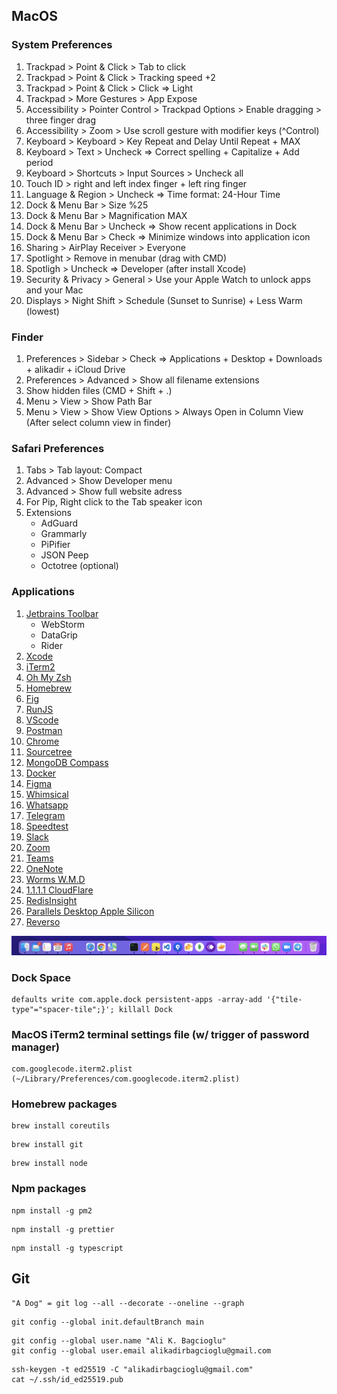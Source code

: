 
## MacOS

### System Preferences 

1. Trackpad > Point & Click > Tab to click
2. Trackpad > Point & Click > Tracking speed +2
3. Trackpad > Point & Click > Click => Light
4. Trackpad > More Gestures > App Expose
5. Accessibility > Pointer Control > Trackpad Options > Enable dragging > three finger drag
6. Accessibility > Zoom > Use scroll gesture with modifier keys (^Control)
7. Keyboard > Keyboard > Key Repeat and Delay Until Repeat + MAX
8. Keyboard > Text > Uncheck => Correct spelling + Capitalize + Add period
9. Keyboard > Shortcuts > Input Sources > Uncheck all
10. Touch ID > right and left index finger + left ring finger
11. Language & Region > Uncheck => Time format: 24-Hour Time
12. Dock & Menu Bar > Size %25 
13. Dock & Menu Bar > Magnification MAX
14. Dock & Menu Bar > Uncheck => Show recent applications in Dock
15. Dock & Menu Bar > Check => Minimize windows into application icon
16. Sharing > AirPlay Receiver > Everyone
17. Spotlight > Remove in menubar (drag with CMD)
18. Spotligh > Uncheck => Developer (after install Xcode)
19. Security & Privacy > General > Use your Apple Watch to unlock apps and your Mac
20. Displays > Night Shift > Schedule (Sunset to Sunrise) + Less Warm (lowest)

### Finder

1. Preferences > Sidebar > Check => Applications + Desktop + Downloads + alikadir + iCloud Drive
2. Preferences > Advanced > Show all filename extensions
3. Show hidden files (CMD + Shift + .)
4. Menu > View > Show Path Bar
5. Menu > View > Show View Options > Always Open in Column View (After select column view in finder)

### Safari Preferences

1. Tabs > Tab layout: Compact
2. Advanced > Show Developer menu
3. Advanced > Show full website adress
4. For Pip, Right click to the Tab speaker icon 
5. Extensions 
   - AdGuard
   - Grammarly
   - PiPifier
   - JSON Peep
   - Octotree (optional)

### Applications

1. [Jetbrains Toolbar](https://www.jetbrains.com/toolbox-app/)
   - WebStorm
   - DataGrip
   - Rider
3. [Xcode](https://apps.apple.com/tr/app/xcode/id497799835)
4. [iTerm2](https://iterm2.com/downloads.html)
5. [Oh My Zsh](https://ohmyz.sh/#install)
6. [Homebrew](https://brew.sh/index_tr)
8. [Fig](https://fig.io)
10. [RunJS](https://runjs.app/#platforms)
11. [VScode](https://code.visualstudio.com/Download)
12. [Postman](https://www.postman.com/downloads)
13. [Chrome](https://www.google.com/intl/tr_tr/chrome)
14. [Sourcetree](https://www.sourcetreeapp.com)
15. [MongoDB Compass](https://www.mongodb.com/try/download/compass)
16. [Docker](https://www.docker.com/get-started)
17. [Figma](https://www.figma.com/downloads)
18. [Whimsical](https://whimsical.com)
19. [Whatsapp](https://apps.apple.com/tr/app/whatsapp-desktop/id1147396723)
20. [Telegram](https://apps.apple.com/tr/app/telegram/id747648890)
21. [Speedtest](https://apps.apple.com/tr/app/speedtest-by-ookla/id1153157709)
22. [Slack](https://apps.apple.com/tr/app/slack-for-desktop/id803453959)
23. [Zoom](https://zoom.us/download#client_4meeting)
24. [Teams](https://www.microsoft.com/tr-tr/microsoft-teams/download-app#desktopAppDownloadregion)
25. [OneNote](https://apps.apple.com/tr/app/microsoft-onenote/id784801555)
26. [Worms W.M.D](https://nmac.to/site/worms-w-m-d)
27. [1.1.1.1 CloudFlare](https://1.1.1.1)
28. [RedisInsight](https://redis.com/redis-enterprise/redis-insight)
29. [Parallels Desktop Apple Silicon](https://nmac.to/site/parallels-desktop)
30. [Reverso](https://context.reverso.net/translation/windows-mac-app)

![my macos dock](https://raw.githubusercontent.com/alikadir/configs/main/dock.png)

### Dock Space
```
defaults write com.apple.dock persistent-apps -array-add '{"tile-type"="spacer-tile";}'; killall Dock
```

### MacOS iTerm2 terminal settings file (w/ trigger of password manager)
```
com.googlecode.iterm2.plist (~/Library/Preferences/com.googlecode.iterm2.plist)
```

### Homebrew packages
```
brew install coreutils
```
```
brew install git
```
```
brew install node
```

### Npm packages
```
npm install -g pm2
```
```
npm install -g prettier
```
```
npm install -g typescript
```

## Git
```
"A Dog" = git log --all --decorate --oneline --graph
```
```
git config --global init.defaultBranch main
```
```
git config --global user.name "Ali K. Bagcioglu"
git config --global user.email alikadirbagcioglu@gmail.com
```
```
ssh-keygen -t ed25519 -C "alikadirbagcioglu@gmail.com"
cat ~/.ssh/id_ed25519.pub 
```


